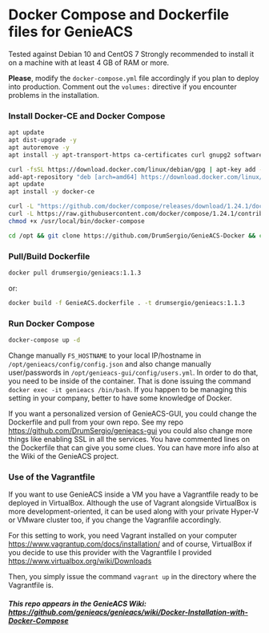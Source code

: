 # Docker Compose and Dockerfile files for GenieACS

Tested against Debian 10 and CentOS 7
Strongly recommended to install it on a machine with at least 4 GB of RAM or more.

**Please**, modify the `docker-compose.yml` file accordingly if you plan to deploy into production. Comment out the `volumes:` directive if you encounter problems in the installation.

### Install Docker-CE and Docker Compose

```bash
apt update
apt dist-upgrade -y
apt autoremove -y
apt install -y apt-transport-https ca-certificates curl gnupg2 software-properties-common sudo openssh-server htop avahi-daemon tcpdump wget

curl -fsSL https://download.docker.com/linux/debian/gpg | apt-key add -
add-apt-repository "deb [arch=amd64] https://download.docker.com/linux/debian $(lsb_release -cs) stable"
apt update
apt install -y docker-ce

curl -L "https://github.com/docker/compose/releases/download/1.24.1/docker-compose-$(uname -s)-$(uname -m)" -o /usr/local/bin/docker-compose
curl -L https://raw.githubusercontent.com/docker/compose/1.24.1/contrib/completion/bash/docker-compose -o /etc/bash_completion.d/docker-compose ## In order to enable command-line completion of Compose
chmod +x /usr/local/bin/docker-compose

cd /opt && git clone https://github.com/DrumSergio/GenieACS-Docker && cd GenieACS-Docker
```

### Pull/Build Dockerfile

```bash
docker pull drumsergio/genieacs:1.1.3
```
or:
```bash
docker build -f GenieACS.dockerfile . -t drumsergio/genieacs:1.1.3
```

### Run Docker Compose

```bash
docker-compose up -d
```

Change manually `FS_HOSTNAME` to your local IP/hostname in `/opt/genieacs/config/config.json` and also change manually user/passwords in `/opt/genieacs-gui/config/users.yml`. In order to do that, you need to be inside of the container. That is done issuing the command `docker exec -it genieacs /bin/bash`. If you happen to be managing this setting in your company, better to have some knowledge of Docker.

If you want a personalized version of GenieACS-GUI, you could change the Dockerfile and pull from your own repo. See my repo https://github.com/DrumSergio/genieacs-gui you could also change more things like enabling SSL in all the services. You have commented lines on the Dockerfile that can give you some clues. You can have more info also at the Wiki of the GenieACS project.

### Use of the Vagrantfile
If you want to use GenieACS inside a VM you have a Vagrantfile ready to be deployed in VirtualBox. Although the use of Vagrant alongside VirtualBox is more development-oriented, it can be used along with your private Hyper-V or VMware cluster too, if you change the Vagranfile accordingly.

For this setting to work, you need Vagrant installed on your computer https://www.vagrantup.com/docs/installation/ and of course, VirtualBox if you decide to use this provider with the Vagrantfile I provided https://www.virtualbox.org/wiki/Downloads

Then, you simply issue the command `vagrant up` in the directory where the Vagrantfile is.

##### This repo appears in the GenieACS Wiki: https://github.com/genieacs/genieacs/wiki/Docker-Installation-with-Docker-Compose

